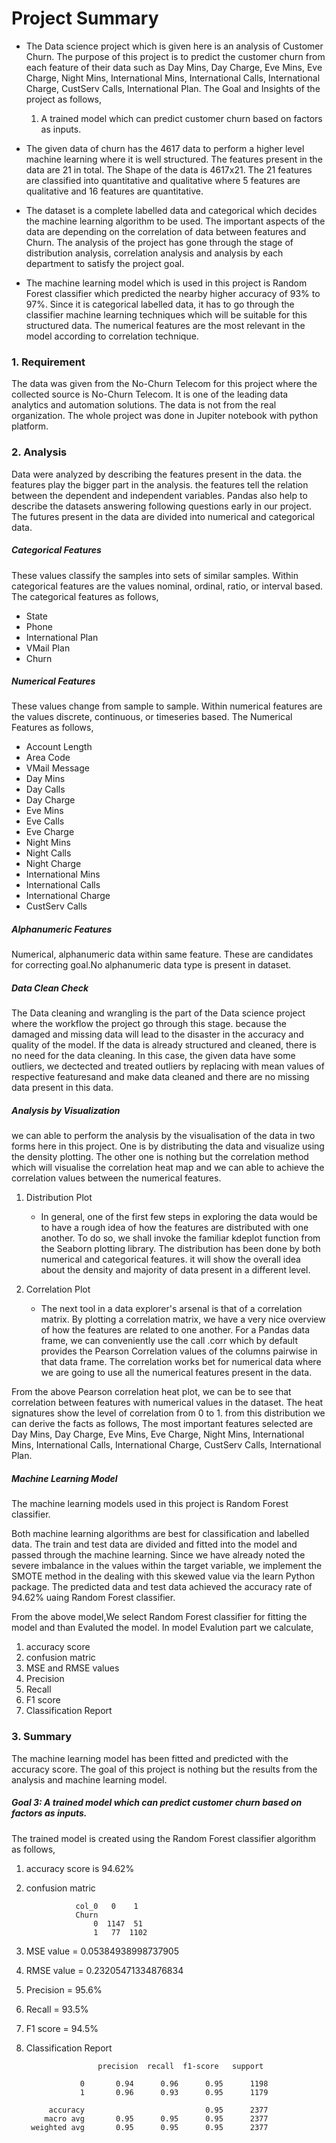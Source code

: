 # Project Summary

- The Data science project which is given here is an analysis of Customer Churn. The purpose of this project is to predict the customer churn from each feature of their data such as Day Mins, Day Charge, Eve Mins, Eve Charge, Night Mins, International Mins, International Calls, International Charge, CustServ Calls, International Plan. The Goal and Insights of the project as follows,
  1. A trained model which can predict customer churn based on factors as inputs.
  

- The given data of churn has the 4617 data to perform a higher level machine learning where it is well structured. The features present in the data are 21 in total. The Shape of the data is 4617x21. The 21 features are classified into quantitative and qualitative where 5 features are qualitative and 16 features are quantitative.

- The dataset is a complete labelled data and categorical which decides the machine learning algorithm to be used. The important aspects of the data are depending on the correlation of data between features and Churn. The analysis of the project has gone through the stage of distribution analysis, correlation analysis and analysis by each department to satisfy the project goal.

- The machine learning model which is used in this project is Random Forest classifier which predicted the nearby higher accuracy of 93% to 97%. Since it is categorical labelled data, it has to go through the classifier machine learning techniques which will be suitable for this structured data. The numerical features are the most relevant in the model according to correlation technique.

### 1. Requirement
The data was given from the No-Churn Telecom for this project where the collected source is No-Churn Telecom. It is one of the leading data analytics and automation solutions. The data is not from the real organization. The whole project was done in Jupiter notebook with python platform.

### 2. Analysis
Data were analyzed by describing the features present in the data. the features play the bigger part in the analysis. the features tell the relation between the dependent and independent variables. Pandas also help to describe the datasets answering following questions early in our project. The futures present in the data are divided into numerical and categorical data.

##### Categorical Features
These values classify the samples into sets of similar samples. Within categorical features are the values nominal, ordinal, ratio, or interval based. The categorical features as follows,
- State
- Phone
- International Plan
- VMail Plan
- Churn

##### Numerical Features
These values change from sample to sample. Within numerical features are the values discrete, continuous, or timeseries based. The Numerical Features as follows,
- Account Length        
- Area Code
- VMail Message           
- Day Mins              
- Day Calls               
- Day Charge            
- Eve Mins              
- Eve Calls               
- Eve Charge            
- Night Mins            
- Night Calls             
- Night Charge          
- International Mins    
- International Calls     
- International Charge  
- CustServ Calls

##### Alphanumeric Features
Numerical, alphanumeric data within same feature. These are candidates for correcting goal.No alphanumeric data type is present in dataset.

##### Data Clean Check
The Data cleaning and wrangling is the part of the Data science project where the workflow the project go through this stage. because the damaged and missing data will lead to the disaster in the accuracy and quality of the model. If the data is already structured and cleaned, there is no need for the data cleaning. In this case, the given data have some outliers, we dectected and treated outliers by replacing with mean values of respective featuresand and make data cleaned and there are no missing data present in this data.

##### Analysis by Visualization
we can able to perform the analysis by the visualisation of the data in two forms here in this project. One is by distributing the data and visualize using the density plotting. The other one is nothing but the correlation method which will visualise the correlation heat map and we can able to achieve the correlation values between the numerical features.
1. Distribution Plot
   - In general, one of the first few steps in exploring the data would be to have a rough idea of how the features are distributed with one another. To do so, we shall invoke the familiar kdeplot function from the Seaborn plotting library. The distribution has been done by both numerical and categorical features. it will show the overall idea about the density and majority of data present in a different level.

2. Correlation Plot
   - The next tool in a data explorer's arsenal is that of a correlation matrix. By plotting a correlation matrix, we have a very nice overview of how the features are related to one another. For a Pandas data frame, we can conveniently use the call .corr which by default provides the Pearson Correlation values of the columns pairwise in that data frame. The correlation works bet for numerical data where we are going to use all the numerical features present in the data.

From the above Pearson correlation heat plot, we can be to see that correlation between features with numerical values in the dataset. The heat signatures show the level of correlation from 0 to 1. from this distribution we can derive the facts as follows,
The most important features selected are Day Mins, Day Charge, Eve Mins, Eve Charge, Night Mins, International Mins, International Calls, International Charge, CustServ Calls, International Plan.

##### Machine Learning Model
The machine learning models used in this project is Random Forest classifier.

Both machine learning algorithms are best for classification and labelled data. The train and test data are divided and fitted into the model and passed through the machine learning. Since we have already noted the severe imbalance in the values within the target variable, we implement the SMOTE method in the dealing with this skewed value via the learn Python package. The predicted data and test data achieved the accuracy rate of 94.62% uaing Random Forest classifier.

From the above model,We select Random Forest classifier for fitting the model and than Evaluted the model.
In model Evalution part we calculate,
1. accuracy score
2. confusion matric
3. MSE and RMSE values
4. Precision
5. Recall
6. F1 score
7. Classification Report

### 3. Summary
The machine learning model has been fitted and predicted with the accuracy score. The goal of this project is nothing but the results from the analysis and machine learning model.

##### Goal 3: A trained model which can predict customer churn based on factors as inputs.
The trained model is created using the Random Forest classifier algorithm as follows, 
1. accuracy score is 94.62%
2. confusion matric 
                  
                  col_0   0    1   
                  Churn
                      0  1147  51   
                      1   77  1102   
                      
3. MSE value =  0.05384938998737905
4. RMSE value = 0.23205471334876834
5. Precision = 95.6%
6. Recall = 93.5%
7. F1 score = 94.5%
8. Classification Report
                       
                       precision  recall  f1-score   support

                   0       0.94      0.96      0.95      1198
                   1       0.96      0.93      0.95      1179
                   
            accuracy                           0.95      2377
           macro avg       0.95      0.95      0.95      2377
        weighted avg       0.95      0.95      0.95      2377
